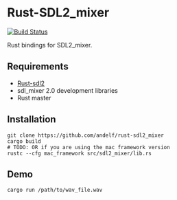 Rust-SDL2_mixer
===============

[![Build Status](https://travis-ci.org/andelf/rust-sdl2_mixer.svg?branch=master)](https://travis-ci.org/andelf/rust-sdl2_mixer)

Rust bindings for SDL2_mixer.

Requirements
------------

* [Rust-sdl2](https://github.com/AngryLawyer/rust-sdl2)
* sdl_mixer 2.0 development libraries
* Rust master

Installation
------------

```
git clone https://github.com/andelf/rust-sdl2_mixer
cargo build
# TODO: OR if you are using the mac framework version
rustc --cfg mac_framework src/sdl2_mixer/lib.rs
```

Demo
----

```
cargo run /path/to/wav_file.wav
```
